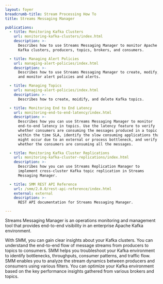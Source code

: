 ```yaml
---
layout: foyer
breadcrumb-title: Stream Processing How To
title: Streams Messaging Manager

publications:
  - title: Monitoring Kafka Clusters
    url: monitoring-kafka-clusters/index.html
    description: >-
      Describes how to use Streams Messaging Manager to monitor Apache
      Kafka clusters, producers, topics, brokers, and consumers.

  - title: Managing Alert Policies
    url: managing-alert-policies/index.html
    description: >-
      Describes how to use Streams Messaging Manager to create, modify,
      and monitor alert policies and alerts.

  - title: Managing Topics
    url: managing-alert-policies/index.html
    description: >-
      Describes how to create, moidify, and delete Kafka topics.

  - title: Monitoring End to End Latency
    url: monitoring-end-to-end-latency/index.html
    description: >-
      Describes how you can use Streams Messaging Manager to monitor
      end-to-end latency in topics. Use the latency feature to verify
      whether consumers are consuming the messages produced in a topic
      within the time SLA, identify the slow consuming applications that
      might occur due to an external or process bottleneck, and verify
      whether the consumers are consuming all the messages.

  - title: Monitoring Kafka Cluster Replications
    url: monitoring-kafka-cluster-replications/index.html
    description: >-
      Describes how you can use Streams Replication Manager to
      implement cross-cluster Kafka topic replication in Streams
      Messaging Manager.

  - title: SMM REST API Reference
    url: /smm/2.0.0/rest-api-reference/index.html
    external: external
    description: >-
      REST API documentation for Streams Messaging Manager.

---
```


Streams Messaging Manager is an operations monitoring and management
tool that provides end-to-end visibility in an enterprise Apache Kafka
environment.

With SMM, you can gain clear insights about your Kafka clusters. You can
understand the end-to-end flow of message streams from producers to
topics to consumers. SMM helps you troubleshoot your Kafka environment
to identify bottlenecks, throughputs, consumer patterns, and traffic
flow. SMM enables you to analyze the stream dynamics between producers
and consumers using various filters. You can optimize your Kafka
environment based on the key performance insights gathered from various
brokers and topics.
